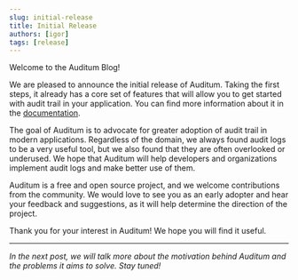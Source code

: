 ```yaml
---
slug: initial-release
title: Initial Release
authors: [igor]
tags: [release]
---
```


Welcome to the Auditum Blog!

We are pleased to announce the initial release of Auditum. Taking the first
steps, it already has a core set of features that will allow you to get started
with audit trail in your application. You can find more information about it in
the [documentation](/docs/intro).

The goal of Auditum is to advocate for greater adoption of audit trail in modern
applications. Regardless of the domain, we always found audit logs to be a 
very useful tool, but we also found that they are often overlooked or underused.
We hope that Auditum will help developers and organizations implement audit logs
and make better use of them.

Auditum is a free and open source project, and we welcome contributions from the
community. We would love to see you as an early adopter and hear your feedback
and suggestions, as it will help determine the direction of the project.

Thank you for your interest in Auditum! We hope you will find it useful.

---

*In the next post, we will talk more about the motivation behind Auditum
and the problems it aims to solve. Stay tuned!*
